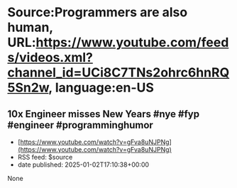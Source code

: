 # Source:Programmers are also human, URL:https://www.youtube.com/feeds/videos.xml?channel_id=UCi8C7TNs2ohrc6hnRQ5Sn2w, language:en-US

## 10x Engineer misses New Years #nye #fyp #engineer #programminghumor
 - [https://www.youtube.com/watch?v=gFva8uNJPNg](https://www.youtube.com/watch?v=gFva8uNJPNg)
 - RSS feed: $source
 - date published: 2025-01-02T17:10:38+00:00

None

